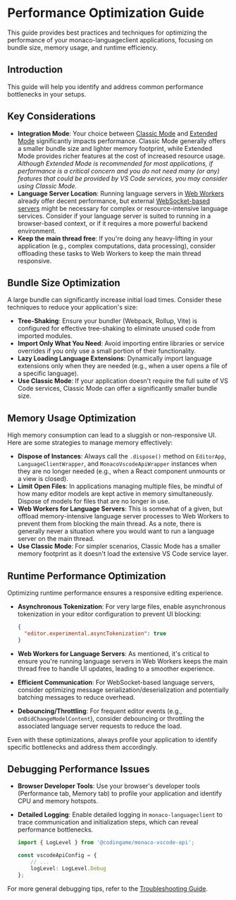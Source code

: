 # Performance Optimization Guide

This guide provides best practices and techniques for optimizing the performance of your monaco-languageclient applications, focusing on bundle size, memory usage, and runtime efficiency.

## Introduction

This guide will help you identify and address common performance bottlenecks in your setups.

## Key Considerations

-   **Integration Mode**: Your choice between [Classic Mode](../advanced-usage/classic-mode.md) and [Extended Mode](../advanced-usage/extended-mode.md) significantly impacts performance. Classic Mode generally offers a smaller bundle size and lighter memory footprint, while Extended Mode provides richer features at the cost of increased resource usage. _Although Extended Mode is recommended for most applications, if performance is a critical concern and you do not need many (or any) features that could be provided by VS Code services, you may consider using Classic Mode._
-   **Language Server Location**: Running language servers in [Web Workers](../advanced-usage/web-workers.md) already offer decent performance, but external [WebSocket-based servers](../advanced-usage/websockets.md) might be necessary for complex or resource-intensive language services. Consider if your language server is suited to running in a browser-based context, or if it requires a more powerful backend environment.
-   **Keep the main thread free**: If you're doing any heavy-lifting in your application (e.g., complex computations, data processing), consider offloading these tasks to Web Workers to keep the main thread responsive.

## Bundle Size Optimization

A large bundle can significantly increase initial load times. Consider these techniques to reduce your application's size:

-   **Tree-Shaking**: Ensure your bundler (Webpack, Rollup, Vite) is configured for effective tree-shaking to eliminate unused code from imported modules.
-   **Import Only What You Need**: Avoid importing entire libraries or service overrides if you only use a small portion of their functionality.
-   **Lazy Loading Language Extensions**: Dynamically import language extensions only when they are needed (e.g., when a user opens a file of a specific language).
-   **Use Classic Mode**: If your application doesn't require the full suite of VS Code services, Classic Mode can offer a significantly smaller bundle size.

## Memory Usage Optimization

High memory consumption can lead to a sluggish or non-responsive UI. Here are some strategies to manage memory effectively:

-   **Dispose of Instances**: Always call the `.dispose()` method on `EditorApp`, `LanguageClientWrapper`, and `MonacoVscodeApiWrapper` instances when they are no longer needed (e.g., when a React component unmounts or a view is closed).
-   **Limit Open Files**: In applications managing multiple files, be mindful of how many editor models are kept active in memory simultaneously. Dispose of models for files that are no longer in use.
-   **Web Workers for Language Servers**: This is somewhat of a given, but offload memory-intensive language server processes to Web Workers to prevent them from blocking the main thread. As a note, there is generally never a situation where you would want to run a language server on the main thread.
-   **Use Classic Mode**: For simpler scenarios, Classic Mode has a smaller memory footprint as it doesn't load the extensive VS Code service layer.

## Runtime Performance Optimization

Optimizing runtime performance ensures a responsive editing experience.

-   **Asynchronous Tokenization**: For very large files, enable asynchronous tokenization in your editor configuration to prevent UI blocking:

    ```json
    {
      "editor.experimental.asyncTokenization": true
    }
    ```

-   **Web Workers for Language Servers**: As mentioned, it's critical to ensure you're running language servers in Web Workers keeps the main thread free to handle UI updates, leading to a smoother experience.
-   **Efficient Communication**: For WebSocket-based language servers, consider optimizing message serialization/deserialization and potentially batching messages to reduce overhead.
-   **Debouncing/Throttling**: For frequent editor events (e.g., `onDidChangeModelContent`), consider debouncing or throttling the associated language server requests to reduce the load.

Even with these optimizations, always profile your application to identify specific bottlenecks and address them accordingly.

## Debugging Performance Issues

-   **Browser Developer Tools**: Use your browser's developer tools (Performance tab, Memory tab) to profile your application and identify CPU and memory hotspots.
-   **Detailed Logging**: Enable detailed logging in `monaco-languageclient` to trace communication and initialization steps, which can reveal performance bottlenecks.

    ```typescript
    import { LogLevel } from '@codingame/monaco-vscode-api';

    const vscodeApiConfig = {
        // ...
        logLevel: LogLevel.Debug
    };
    ```

For more general debugging tips, refer to the [Troubleshooting Guide](../guides/troubleshooting.md).
